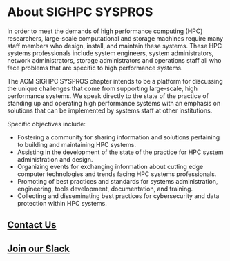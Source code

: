# About SIGHPC SYSPROS

In order to meet the demands of high performance computing (HPC) researchers, large-scale computational and storage machines require many staff members who design, install, and maintain these systems. These HPC systems professionals include system engineers, system administrators, network administrators, storage administrators and operations staff all who face problems that are specific to high performance systems.

The ACM SIGHPC SYSPROS chapter intends to be a platform for discussing the unique challenges that come from supporting large-scale, high performance systems. We speak directly to the state of the practice of standing up and operating high performance systems with an emphasis on solutions that can be implemented by systems staff at other institutions.

Specific objectives include:

* Fostering a community for sharing information and solutions pertaining to building and maintaining HPC systems.
* Assisting in the development of the state of the practice for HPC system administration and design.
* Organizing events for exchanging information about cutting edge computer technologies and trends facing HPC systems professionals.
* Promoting of best practices and standards for systems administration, engineering, tools development, documentation, and training.
* Collecting and disseminating best practices for cybersecurity and data protection within HPC systems.

## [Contact Us](mailto:contact@sighpc-syspros.org)
## [Join our Slack](slack)
